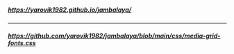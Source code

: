 ##### https://yarovik1982.github.io/jambalaya/
* **
##### https://github.com/yarovik1982/jambalaya/blob/main/css/media-grid-fonts.css